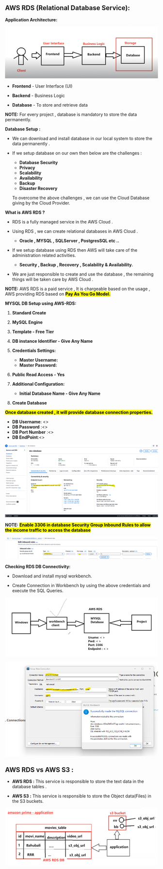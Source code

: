## AWS RDS (Relational Database Service):

__Application Architecture:__   


   ![alt text](image-4.png)

  * __Frontend__ - User Interface (UI)
  
  * __Backend__ - Business Logic
 
  * __Database__ - To store and retrieve data 

__NOTE:__ For every project , database is mandatory to store the data permanently.

__Database Setup :__ 

  * We can download and install database in our local system to store the data permanently .

  * If we setup database on our own then below are the challenges :

    *  __Database Security__
    *  __Privacy__
    * __Scalability__
    * __Availability__
    * __Backup__
    * __Disaster Recovery__

     To overcome the above challenges , we can use the Cloud Database giving by the Cloud Provider.

__What is AWS RDS ?__


  * RDS is a fully managed service in the AWS Cloud .

  * Using RDS , we can create relational databases in AWS Cloud .

    * __Oracle , MYSQL , SQLServer , PostgresSQL etc ..__

  * If we setup database using RDS then AWS will take care of the administration related activities.
    
    * __Security , Backup , Recovery , Scalability & Availability.__

  * We are just responsible to create and use the database , the remaining things will be taken care by AWS Cloud .

__NOTE:__   AWS RDS is a paid service , It is chargeable based on the usage , AWS providing RDS based on <mark> __Pay As You Go Model.__</mark>

__MYSQL DB Setup using AWS-RDS:__

1) __Standard Create__

2) __MySQL Engine__

3) __Template - Free Tier__

4) __DB instance Identifier - Give Any Name__ 

5) __Credentials Settings:__ 

   * __Master Username:__
   * __Master Password:__

5) __Public Read Access - Yes__

6) __Additional Configuration:__ 

   * __Initial Database Name - Give Any Name__ 

7) __Create Database__

__<MARK>Once database created , it will provide database connection properties.__

  * __DB Username__: <>
  * __DB Password__ :<>
  * __DB Port Number__ :<>
  * __DB EndPoint__:<>


![alt text](image.png)


__NOTE:__ <MARK> __Enable 3306 in database Security Group Inbound Rules to allow the income traffic to access the database__</mark>

![alt text](image-1.png)

__Checking RDS DB Connectivity:__

* Download and install mysql workbench.

* Create Connection in Workbench by using the above credentials and execute the SQL Queries.

![alt text](image-6.png)

![alt text](image-2.png)


## AWS RDS vs AWS S3 :

* __AWS RDS :__ This service is responsible to store the text data in the database tables .

* __AWS S3 :__  This service is responsible to store the Object data(Files) in the S3 buckets.

![alt text](image-7.png)
